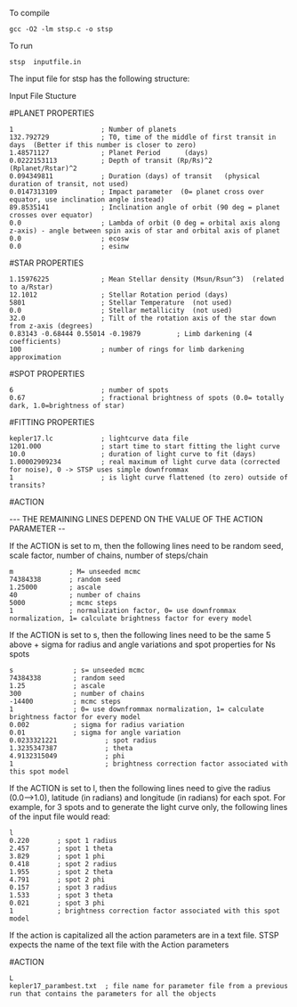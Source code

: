 To compile

	gcc -O2 -lm stsp.c -o stsp

To run

	stsp  inputfile.in

The input file for stsp has the following structure:

Input File Stucture

#PLANET PROPERTIES

	1                      ; Number of planets
	132.792729             ; T0, time of the middle of first transit in days  (Better if this number is closer to zero)
	1.48571127             ; Planet Period      (days)
	0.0222153113           ; Depth of transit (Rp/Rs)^2         (Rplanet/Rstar)^2
	0.094349811            ; Duration (days) of transit   (physical duration of transit, not used)
	0.0147313109           ; Impact parameter  (0= planet cross over equator, use inclination angle instead)
	89.8535141             ; Inclination angle of orbit (90 deg = planet crosses over equator)
	0.0                    ; Lambda of orbit (0 deg = orbital axis along z-axis) - angle between spin axis of star and orbital axis of planet
	0.0                    ; ecosw  
	0.0                    ; esinw  

#STAR PROPERTIES

	1.15976225             ; Mean Stellar density (Msun/Rsun^3)  (related to a/Rstar)
	12.1012                ; Stellar Rotation period (days)
	5801                   ; Stellar Temperature  (not used)
	0.0                    ; Stellar metallicity  (not used)
	32.0                   ; Tilt of the rotation axis of the star down from z-axis (degrees)
	0.83143 -0.68444 0.55014 -0.19879         ; Limb darkening (4 coefficients)
	100                    ; number of rings for limb darkening approximation

#SPOT PROPERTIES

	6                      ; number of spots
	0.67                   ; fractional brightness of spots (0.0= totally dark, 1.0=brightness of star)

#FITTING PROPERTIES

	kepler17.lc            ; lightcurve data file
	1201.000               ; start time to start fitting the light curve
	10.0                   ; duration of light curve to fit (days)
	1.00002909234          ; real maximum of light curve data (corrected for noise), 0 -> STSP uses simple downfrommax
	1                      ; is light curve flattened (to zero) outside of transits?

#ACTION

--- THE REMAINING LINES DEPEND ON THE VALUE OF THE ACTION PARAMETER --

If the ACTION is set to m, then the following lines need to be random seed, scale factor, number of chains, number of steps/chain


	m              ; M= unseeded mcmc
	74384338       ; random seed
	1.25000        ; ascale
	40             ; number of chains
	5000           ; mcmc steps
	1              ; normalization factor, 0= use downfrommax normalization, 1= calculate brightness factor for every model

If the ACTION is set to s, then the following lines need to be the same 5 above + sigma for radius and angle variations and spot properties for Ns spots


	s               ; s= unseeded mcmc
	74384338        ; random seed
	1.25            ; ascale
	300             ; number of chains
	-14400          ; mcmc steps
	1               ; 0= use downfrommax normalization, 1= calculate brightness factor for every model
	0.002           ; sigma for radius variation
	0.01            ; sigma for angle variation
	0.0233321221            ; spot radius
	1.3235347387            ; theta
	4.9132315049            ; phi
	1                       ; brightness correction factor associated with this spot model

If the ACTION is set to l, then the following lines need to give the radius (0.0-->1.0), latitude (in radians) and longitude (in radians) for each spot.
For example, for 3 spots and to generate the light curve only, the following lines of the input file would read:

	l
	0.220		; spot 1 radius
	2.457		; spot 1 theta
	3.829		; spot 1 phi
	0.418		; spot 2 radius
	1.955		; spot 2 theta
	4.791		; spot 2 phi
	0.157		; spot 3 radius
	1.533		; spot 3 theta
	0.021		; spot 3 phi
	1			; brightness correction factor associated with this spot model

If the action is capitalized all the action parameters are in a text file. STSP expects the name of the text file with the Action parameters

#ACTION 

    L
    kepler17_parambest.txt  ; file name for parameter file from a previous run that contains the parameters for all the objects

